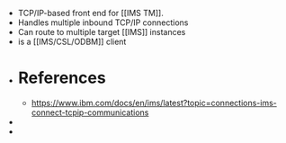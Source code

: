 - TCP/IP-based front end for [[IMS TM]].
- Handles multiple inbound TCP/IP connections
- Can route to multiple target [[IMS]] instances
- is a [[IMS/CSL/ODBM]] client
- # References
	- https://www.ibm.com/docs/en/ims/latest?topic=connections-ims-connect-tcpip-communications
-
-